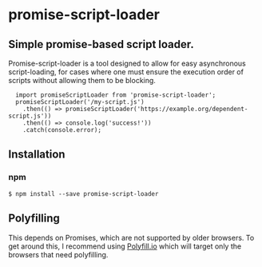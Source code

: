 # promise-script-loader #
## Simple promise-based script loader. ##

Promise-script-loader is a tool designed to allow for easy asynchronous script-loading, for cases where one must ensure the execution order of scripts without allowing them to be blocking.

```
  import promiseScriptLoader from 'promise-script-loader';
  promiseScriptLoader('/my-script.js')
    .then(() => promiseScriptLoader('https://example.org/dependent-script.js'))
    .then(() => console.log('success!'))
    .catch(console.error);
```



## Installation ##

### npm ###
`$ npm install --save promise-script-loader`


## Polyfilling ##
This depends on Promises, which are not supported by older browsers.  To get around this, I recommend using [Polyfill.io](https://polyfill.io/v2/docs/features/#Promise) which will target only the browsers that need polyfilling.
